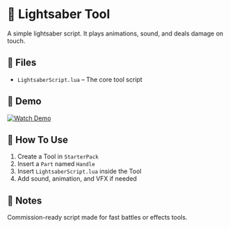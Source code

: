 # 🔦 Lightsaber Tool

A simple lightsaber script. It plays animations, sound, and deals damage on touch.

## 📂 Files
- `LightsaberScript.lua` – The core tool script

## 🎥 Demo
[![Watch Demo](https://img.youtube.com/vi/3ERnUZfydEM/0.jpg)](https://youtu.be/3ERnUZfydEM)

## 🔧 How To Use
1. Create a Tool in `StarterPack`
2. Insert a `Part` named `Handle`
3. Insert `LightsaberScript.lua` inside the Tool
4. Add sound, animation, and VFX if needed

## 💬 Notes
Commission-ready script made for fast battles or effects tools.
